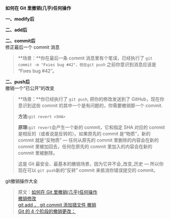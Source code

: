 **如何在 Git 里撤销\(几乎\)任何操作**

**一、modify后**

**二、add后**

**二、commit后**  
修正最后一个 commit 消息

> **场景：**你在最后一条 commit 消息里有个笔误，已经执行了 `git commit -m "Fxies bug #42"，但在git push` 之前你意识到消息应该是 “Fixes bug \#42″。

**二、push后**  
撤销一个“已公开”的改变

> **场景：**你已经执行了 `git push`, 把你的修改发送到了 GitHub，现在你意识到这些 commit 的其中一个是有问题的，你需要撤销那一个 commit.
>
> **方法:**`git revert <SHA>`
>
> **原理:**`git revert`会产生一个新的 commit，它和指定 SHA 对应的 commit 是相反的（或者说是反转的）。如果原先的 commit 是“物质”，新的 commit 就是“反物质” — 任何从原先的 commit 里删除的内容会在新的 commit 里被加回去，任何在原先的 commit 里加入的内容会在新的 commit  里被删除。
>
> 这是 Git 最安全、最基本的撤销场景，因为它并不会_改变_历史 — 所以你现在可以  `git push`新的“反转” commit 来抵消你错误提交的 commit。

git撤销操作大全

> 原文：[如何在 Git 里撤销\(几乎\)任何操作](http://blog.jobbole.com/87700)  
> [撤销修改](https://www.liaoxuefeng.com/wiki/0013739516305929606dd18361248578c67b8067c8c017b000/001374831943254ee90db11b13d4ba9a73b9047f4fb968d000)  
> [git add ， git commit 添加错文件 撤销](http://blog.csdn.net/kongbaidepao/article/details/52253774)  
> [Git 的 4 个阶段的撤销更改：](https://mp.weixin.qq.com/s/LBOO0e30LZvY7BHP-TIVog)



